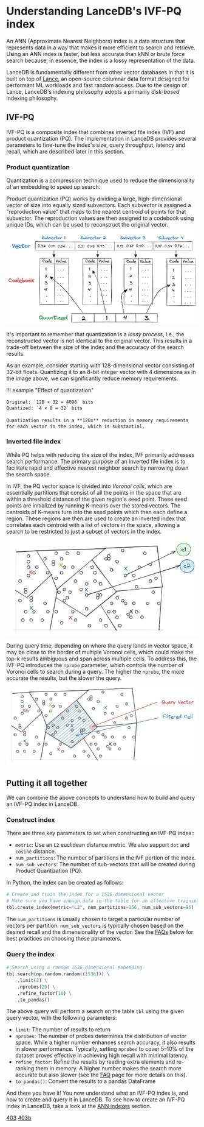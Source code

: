 # Understanding LanceDB's IVF-PQ index

An ANN (Approximate Nearest Neighbors) index is a data structure that represents data in a way that makes it more efficient to search and retrieve. Using an ANN index is faster, but less accurate than kNN or brute force search because, in essence, the index is a lossy representation of the data.

LanceDB is fundamentally different from other vector databases in that it is built on top of [Lance](https://github.com/lancedb/lance), an open-source columnar data format designed for performant ML workloads and fast random access. Due to the design of Lance, LanceDB's indexing philosophy adopts a primarily *disk-based* indexing philosophy.

## IVF-PQ

IVF-PQ is a composite index that combines inverted file index (IVF) and product quantization (PQ). The implementation in LanceDB provides several parameters to fine-tune the index's size, query throughput, latency and recall, which are described later in this section.

### Product quantization

Quantization is a compression technique used to reduce the dimensionality of an embedding to speed up search.

Product quantization (PQ) works by dividing a large, high-dimensional vector of size into equally sized subvectors. Each subvector is assigned a "reproduction value" that maps to the nearest centroid of points for that subvector. The reproduction values are then assigned to a codebook using unique IDs, which can be used to reconstruct the original vector.

![](../assets/ivfpq_pq_desc.png)

It's important to remember that quantization is a *lossy process*, i.e., the reconstructed vector is not identical to the original vector. This results in a trade-off between the size of the index and the accuracy of the search results.

As an example, consider starting with 128-dimensional vector consisting of 32-bit floats. Quantizing it to an 8-bit integer vector with 4 dimensions as in the image above, we can significantly reduce memory requirements.

!!! example "Effect of quantization"

    Original: `128 × 32 = 4096` bits
    Quantized: `4 × 8 = 32` bits

    Quantization results in a **128x** reduction in memory requirements for each vector in the index, which is substantial.

### Inverted file index

While PQ helps with reducing the size of the index, IVF primarily addresses search performance. The primary purpose of an inverted file index is to facilitate rapid and effective nearest neighbor search by narrowing down the search space.

In IVF, the PQ vector space is divided into *Voronoi cells*, which are essentially partitions that consist of all the points in the space that are within a threshold distance of the given region's seed point. These seed points are initialized by running K-means over the stored vectors. The centroids of K-means turn into the seed points which then each define a region. These regions are then are used to create an inverted index that correlates each centroid with a list of vectors in the space, allowing a search to be restricted to just a subset of vectors in the index.

![](../assets/ivfpq_ivf_desc.webp)

During query time, depending on where the query lands in vector space, it may be close to the border of multiple Voronoi cells, which could make the top-k results ambiguous and span across multiple cells. To address this, the IVF-PQ introduces the `nprobe` parameter, which controls the number of Voronoi cells to search during a query. The higher the `nprobe`, the more accurate the results, but the slower the query.

![](../assets/ivfpq_query_vector.webp)

## Putting it all together

We can combine the above concepts to understand how to build and query an IVF-PQ index in LanceDB.

### Construct index

There are three key parameters to set when constructing an IVF-PQ index::

* `metric`: Use an `L2` euclidean distance metric. We also support `dot` and `cosine` distance.
* `num_partitions`: The number of partitions in the IVF portion of the index.
* `num_sub_vectors`: The number of sub-vectors that will be created during Product Quantization (PQ).

In Python, the index can be created as follows:

```python
# Create and train the index for a 1536-dimensional vector
# Make sure you have enough data in the table for an effective training step
tbl.create_index(metric="L2", num_partitions=256, num_sub_vectors=96)
```

The `num_partitions` is usually chosen to target a particular number of vectors per partition. `num_sub_vectors` is typically chosen based on the desired recall and the dimensionality of the vector. See the [FAQs](#faq) below for best practices on choosing these parameters.


### Query the index

```python
# Search using a random 1536-dimensional embedding
tbl.search(np.random.random((1536))) \
    .limit(2) \
    .nprobes(20) \
    .refine_factor(10) \
    .to_pandas()
```

The above query will perform a search on the table `tbl` using the given query vector, with the following parameters:

* `limit`: The number of results to return
* `nprobes`: The number of probes determines the distribution of vector space. While a higher number enhances search accuracy, it also results in slower performance. Typically, setting `nprobes` to cover 5–10% of the dataset proves effective in achieving high recall with minimal latency.
* `refine_factor`: Refine the results by reading extra elements and re-ranking them in memory. A higher number makes the search more accurate but also slower (see the [FAQ](../faq.md#do-i-need-to-set-a-refine-factor-when-using-an-index) page for more details on this).
* `to_pandas()`: Convert the results to a pandas DataFrame

And there you have it! You now understand what an IVF-PQ index is, and how to create and query it in LanceDB.
To see how to create an IVF-PQ index in LanceDB, take a look at the [ANN indexes](../ann_indexes.md) section.

[403](https://httpstat.us/403)
[403b](https://httpstat.us/403)